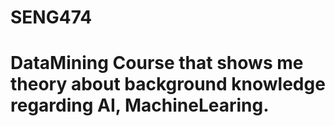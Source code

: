 # SENG474
# DataMining Course that shows me theory about background knowledge regarding AI, MachineLearing.
